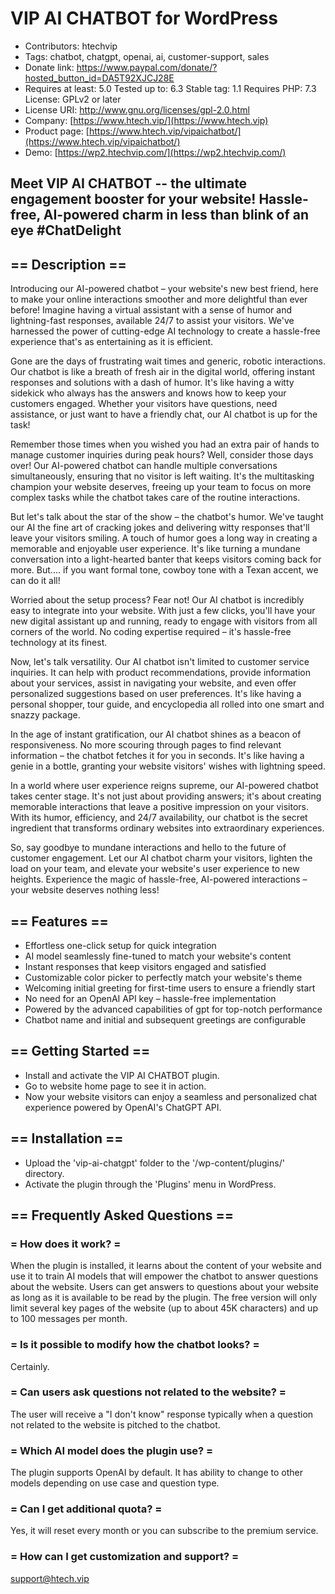 # VIP AI CHATBOT for WordPress 

- Contributors: htechvip
- Tags: chatbot, chatgpt, openai, ai, customer-support, sales
- Donate link: https://www.paypal.com/donate/?hosted_button_id=DA5T92XJCJ28E
- Requires at least: 5.0 Tested up to: 6.3 Stable tag: 1.1 Requires PHP: 7.3 License: GPLv2 or later
- License URI: http://www.gnu.org/licenses/gpl-2.0.html
- Company: [https://www.htech.vip/](https://www.htech.vip)
- Product page: [https://www.htech.vip/vipaichatbot/](https://www.htech.vip/vipaichatbot/)
- Demo: [https://wp2.htechvip.com/](https://wp2.htechvip.com/)

## Meet VIP AI CHATBOT -- the ultimate engagement booster for your website! Hassle-free, AI-powered charm in less than blink of an eye #ChatDelight

## == Description ==

Introducing our AI-powered chatbot – your website's new best friend, here to make your online interactions smoother and more delightful than ever before! Imagine having a virtual assistant with a sense of humor and lightning-fast responses, available 24/7 to assist your visitors. We've harnessed the power of cutting-edge AI technology to create a hassle-free experience that's as entertaining as it is efficient.

Gone are the days of frustrating wait times and generic, robotic interactions. Our chatbot is like a breath of fresh air in the digital world, offering instant responses and solutions with a dash of humor. It's like having a witty sidekick who always has the answers and knows how to keep your customers engaged. Whether your visitors have questions, need assistance, or just want to have a friendly chat, our AI chatbot is up for the task!

Remember those times when you wished you had an extra pair of hands to manage customer inquiries during peak hours? Well, consider those days over! Our AI-powered chatbot can handle multiple conversations simultaneously, ensuring that no visitor is left waiting. It's the multitasking champion your website deserves, freeing up your team to focus on more complex tasks while the chatbot takes care of the routine interactions.

But let's talk about the star of the show – the chatbot's humor. We've taught our AI the fine art of cracking jokes and delivering witty responses that'll leave your visitors smiling. A touch of humor goes a long way in creating a memorable and enjoyable user experience. It's like turning a mundane conversation into a light-hearted banter that keeps visitors coming back for more. But.... if you want formal tone, cowboy tone with a Texan accent, we can do it all!

Worried about the setup process? Fear not! Our AI chatbot is incredibly easy to integrate into your website. With just a few clicks, you'll have your new digital assistant up and running, ready to engage with visitors from all corners of the world. No coding expertise required – it's hassle-free technology at its finest.

Now, let's talk versatility. Our AI chatbot isn't limited to customer service inquiries. It can help with product recommendations, provide information about your services, assist in navigating your website, and even offer personalized suggestions based on user preferences. It's like having a personal shopper, tour guide, and encyclopedia all rolled into one smart and snazzy package.

In the age of instant gratification, our AI chatbot shines as a beacon of responsiveness. No more scouring through pages to find relevant information – the chatbot fetches it for you in seconds. It's like having a genie in a bottle, granting your website visitors' wishes with lightning speed.

In a world where user experience reigns supreme, our AI-powered chatbot takes center stage. It's not just about providing answers; it's about creating memorable interactions that leave a positive impression on your visitors. With its humor, efficiency, and 24/7 availability, our chatbot is the secret ingredient that transforms ordinary websites into extraordinary experiences.

So, say goodbye to mundane interactions and hello to the future of customer engagement. Let our AI chatbot charm your visitors, lighten the load on your team, and elevate your website's user experience to new heights. Experience the magic of hassle-free, AI-powered interactions – your website deserves nothing less!

## == Features ==

- Effortless one-click setup for quick integration
- AI model seamlessly fine-tuned to match your website's content
- Instant responses that keep visitors engaged and satisfied
- Customizable color picker to perfectly match your website's theme
- Welcoming initial greeting for first-time users to ensure a friendly start
- No need for an OpenAI API key – hassle-free implementation
- Powered by the advanced capabilities of gpt for top-notch performance
- Chatbot name and initial and subsequent greetings are configurable

## == Getting Started ==

- Install and activate the VIP AI CHATBOT plugin.
- Go to website home page to see it in action.
- Now your website visitors can enjoy a seamless and personalized chat experience powered by OpenAI's ChatGPT API.

## == Installation ==

- Upload the 'vip-ai-chatgpt' folder to the '/wp-content/plugins/' directory.
- Activate the plugin through the 'Plugins' menu in WordPress.

## == Frequently Asked Questions ==

### = How does it work? =

When the plugin is installed, it learns about the content of your website and use it to train AI models that will empower the chatbot to answer questions about the website. Users can get answers to questions about your website as long as it is available to be read by the plugin. The free version will only limit several key pages of the website (up to about 45K characters) and up to 100 messages per month.

### = Is it possible to modify how the chatbot looks? =

Certainly.

### = Can users ask questions not related to the website? =

The user will receive a "I don't know" response typically when a question not related to the website is pitched to the chatbot.

### = Which AI model does the plugin use? =

The plugin supports OpenAI by default. It has ability to change to other models depending on use case and question type.

### = Can I get additional quota? =

Yes, it will reset every month or you can subscribe to the premium service.

### = How can I get customization and support? =

support@htech.vip
